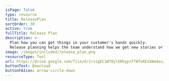 ```yaml
---
isPage: false
type: resource
title: ReleasePlan
sortOrder: 30
active: true
fullTitle: Release Plan
description: >-
  Plan how you can get things in your customer's hands quickly.
  Release planning helps the team understand how we get new stories or features to market.
image: /images/included/release_plan.png
resourceType: Tool
url: https://drive.google.com/file/d/1rvigEC1W78ylENhyprFfWfoKE1kWm4as/view
buttonText: Download
buttonFAIcon: arrow-circle-down
---
```

